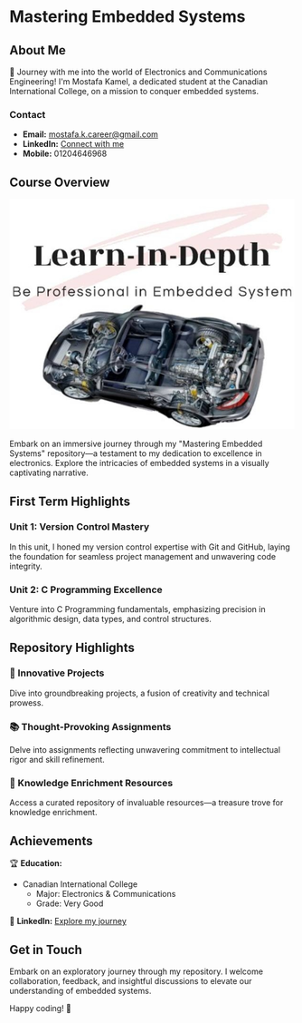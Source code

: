 # Mastering Embedded Systems

## About Me

🚀 Journey with me into the world of Electronics and Communications Engineering! I'm Mostafa Kamel, a dedicated student at the Canadian International College, on a mission to conquer embedded systems.

### Contact
- **Email:** mostafa.k.career@gmail.com
- **LinkedIn:** [Connect with me](https://www.linkedin.com/in/mostafa-kamel-elsoudy-1b640618b/)
- **Mobile:** 01204646968

## Course Overview

![Embedded Systems Journey](https://github.com/Mostafa-Kamel-Soudy/Mastering_Embedded_System/blob/main/Learn-In-Depth.jpg)

Embark on an immersive journey through my "Mastering Embedded Systems" repository—a testament to my dedication to excellence in electronics. Explore the intricacies of embedded systems in a visually captivating narrative.

## First Term Highlights

### Unit 1: Version Control Mastery
In this unit, I honed my version control expertise with Git and GitHub, laying the foundation for seamless project management and unwavering code integrity.

### Unit 2: C Programming Excellence
Venture into C Programming fundamentals, emphasizing precision in algorithmic design, data types, and control structures.

## Repository Highlights

### 🚀 Innovative Projects
Dive into groundbreaking projects, a fusion of creativity and technical prowess.

### 📚 Thought-Provoking Assignments
Delve into assignments reflecting unwavering commitment to intellectual rigor and skill refinement.

### 📖 Knowledge Enrichment Resources
Access a curated repository of invaluable resources—a treasure trove for knowledge enrichment.

## Achievements

🏆 **Education:**
- Canadian International College
  - Major: Electronics & Communications
  - Grade: Very Good

🔗 **LinkedIn:** [Explore my journey](https://www.linkedin.com/in/mostafa-kamel-elsoudy-1b640618b/)

## Get in Touch

Embark on an exploratory journey through my repository. I welcome collaboration, feedback, and insightful discussions to elevate our understanding of embedded systems.

Happy coding! 🌟
